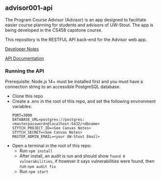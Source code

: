 ## advisor001-api

The Program Course Advisor (Advisor) is an app designed to facilitate easier course planning for students and advisors of UW-Stout. The app is being developed in the CS458 capstone course.

This repository is the RESTFUL API back-end for the Advisor web app.

[Developer Notes](docs/developer.md)

[API Documentation](docs/api.md)

### Running the API

Prerequisite: Node.js 14+ must be installed first and you must have a connection string to an accessible PostgreSQL database.

- Clone this repo
- Create a .env in the root of this repo, and set the following environment variables:
  ```env
  PORT=3000
  DATABASE_URL=postgres://postgres:<masterpassword>@localhost:5432/<dbname>
  STYTCH_PROJECT_ID=<See Canvas Notes>
  STYTCH_SECRET=<See Canvas Notes>
  MASTER_ADMIN_EMAIL=<your UW-Stout Email>
  ```
- Open a terminal in the root of this repo:
  - Run `npm install`
  - After install, an audit is run and should show `found 0 vulnerabilities`, if however it says vulnerabilities were found, then run `npm audit fix`
  - Run `npm start`
